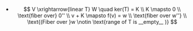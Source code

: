 - $$
  V \xrightarrow{linear T} W \quad ker(T) = K \\
  K \mapsto 0 \\
  \text{fiber over} 0'' \\
  v + K \mapsto f(v) = w \\
  \text{fiber over w''} \\
  \text{(Fiber over }w \notin \text{range of T is __empty__ )}
  $$